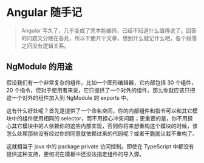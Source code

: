 # Angular 随手记

> Angular 写久了，几乎变成了凭本能编码，已经不知道什么值得说了。回答的问题又分散在各处，所以干脆开个文章，想到什么就记什么吧，各个段落之间没有逻辑关系。

## NgModule 的用途

假设我们有一个非常复杂的组件，比如一个图形编辑器，它内部包括 30 个组件，20 个指令，但对于使用者来说，它只提供了一个对外的组件。那么你就应该只把这一个对外的组件加入到 NgModule 的 exports 中。

这有什么好处呢？首先是提供了一个命名空间，你的内部组件和指令可以和其它模块中的组件使用相同的 selector，而不用担心冲突问题；更重要的是，你不用担心其它模块中的人依赖你的这些内部实现，否则你将来想重构这个模块的时候，该怎么处理那些没有经过你的同意就依赖过来的代码呢？或者干脆就认栽不重构了。

这就相当于 java 中的 package private 访问控制。即使在 TypeScript 中都没有提供这种支持，更何况在模板中还没法指定组件的导入源。
